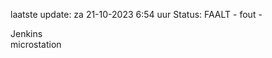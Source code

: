 laatste update: 
za 21-10-2023  6:54   uur 
Status: FAALT - fout - 
<div class="service R">Jenkins</div><div class="service Y">microstation</div>